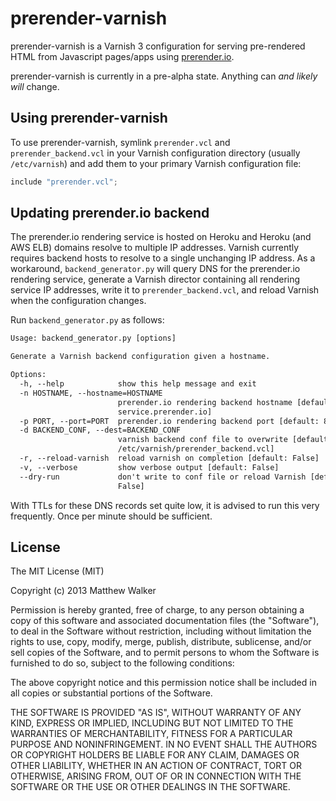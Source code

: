# prerender-varnish

prerender-varnish is a Varnish 3 configuration for serving pre-rendered HTML from Javascript pages/apps using [prerender.io](http://prerender.io/).

prerender-varnish is currently in a pre-alpha state. Anything can *and likely will* change.

## Using prerender-varnish

To use prerender-varnish, symlink `prerender.vcl` and `prerender_backend.vcl` in your Varnish configuration directory (usually `/etc/varnish`) and add them to your primary Varnish configuration file:

```c
include "prerender.vcl";
```

## Updating prerender.io backend

The prerender.io rendering service is hosted on Heroku and Heroku (and AWS ELB) domains resolve to multiple IP addresses. Varnish currently requires backend hosts to resolve to a single unchanging IP address. As a workaround, `backend_generator.py` will query DNS for the prerender.io rendering service, generate a Varnish director containing all rendering service IP addresses, write it to `prerender_backend.vcl`, and reload Varnish when the configuration changes.

Run `backend_generator.py` as follows:

```txt
Usage: backend_generator.py [options]

Generate a Varnish backend configuration given a hostname.

Options:
  -h, --help            show this help message and exit
  -n HOSTNAME, --hostname=HOSTNAME
                        prerender.io rendering backend hostname [default:
                        service.prerender.io]
  -p PORT, --port=PORT  prerender.io rendering backend port [default: 80]
  -d BACKEND_CONF, --dest=BACKEND_CONF
                        varnish backend conf file to overwrite [default:
                        /etc/varnish/prerender_backend.vcl]
  -r, --reload-varnish  reload varnish on completion [default: False]
  -v, --verbose         show verbose output [default: False]
  --dry-run             don't write to conf file or reload Varnish [default:
                        False]
```

With TTLs for these DNS records set quite low, it is advised to run this very frequently. Once per minute should be sufficient.

## License

The MIT License (MIT)

Copyright (c) 2013 Matthew Walker

Permission is hereby granted, free of charge, to any person obtaining a copy
of this software and associated documentation files (the "Software"), to deal
in the Software without restriction, including without limitation the rights
to use, copy, modify, merge, publish, distribute, sublicense, and/or sell
copies of the Software, and to permit persons to whom the Software is
furnished to do so, subject to the following conditions:

The above copyright notice and this permission notice shall be included in all
copies or substantial portions of the Software.

THE SOFTWARE IS PROVIDED "AS IS", WITHOUT WARRANTY OF ANY KIND, EXPRESS OR
IMPLIED, INCLUDING BUT NOT LIMITED TO THE WARRANTIES OF MERCHANTABILITY,
FITNESS FOR A PARTICULAR PURPOSE AND NONINFRINGEMENT. IN NO EVENT SHALL THE
AUTHORS OR COPYRIGHT HOLDERS BE LIABLE FOR ANY CLAIM, DAMAGES OR OTHER
LIABILITY, WHETHER IN AN ACTION OF CONTRACT, TORT OR OTHERWISE, ARISING FROM,
OUT OF OR IN CONNECTION WITH THE SOFTWARE OR THE USE OR OTHER DEALINGS IN THE
SOFTWARE.
